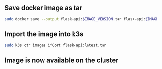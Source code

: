 
## Save docker image as tar
```bash
sudo docker save --output flask-api:$IMAGE_VERSION.tar flask-api:$IMAGE_VERSION
```

## Import the image into k3s
```bash
sudo k3s ctr images i^Cort flask-api:latest.tar
```

## Image is now available on the cluster
